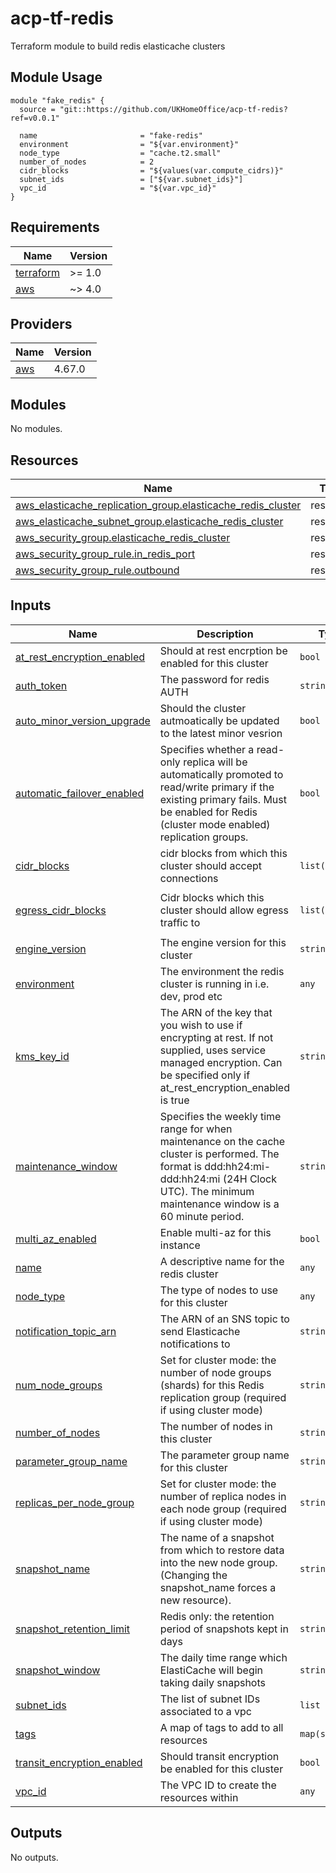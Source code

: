 # acp-tf-redis
Terraform module to build redis elasticache clusters

## Module Usage

```
module "fake_redis" {
  source = "git::https://github.com/UKHomeOffice/acp-tf-redis?ref=v0.0.1"

  name                       = "fake-redis"
  environment                = "${var.environment}"
  node_type                  = "cache.t2.small"
  number_of_nodes            = 2
  cidr_blocks                = "${values(var.compute_cidrs)}"
  subnet_ids                 = ["${var.subnet_ids}"]
  vpc_id                     = "${var.vpc_id}"
}
```

<!-- BEGIN_TF_DOCS -->
## Requirements

| Name | Version |
|------|---------|
| <a name="requirement_terraform"></a> [terraform](#requirement\_terraform) | >= 1.0 |
| <a name="requirement_aws"></a> [aws](#requirement\_aws) | ~> 4.0 |

## Providers

| Name | Version |
|------|---------|
| <a name="provider_aws"></a> [aws](#provider\_aws) | 4.67.0 |

## Modules

No modules.

## Resources

| Name | Type |
|------|------|
| [aws_elasticache_replication_group.elasticache_redis_cluster](https://registry.terraform.io/providers/hashicorp/aws/latest/docs/resources/elasticache_replication_group) | resource |
| [aws_elasticache_subnet_group.elasticache_redis_cluster](https://registry.terraform.io/providers/hashicorp/aws/latest/docs/resources/elasticache_subnet_group) | resource |
| [aws_security_group.elasticache_redis_cluster](https://registry.terraform.io/providers/hashicorp/aws/latest/docs/resources/security_group) | resource |
| [aws_security_group_rule.in_redis_port](https://registry.terraform.io/providers/hashicorp/aws/latest/docs/resources/security_group_rule) | resource |
| [aws_security_group_rule.outbound](https://registry.terraform.io/providers/hashicorp/aws/latest/docs/resources/security_group_rule) | resource |

## Inputs

| Name | Description | Type | Default | Required |
|------|-------------|------|---------|:--------:|
| <a name="input_at_rest_encryption_enabled"></a> [at\_rest\_encryption\_enabled](#input\_at\_rest\_encryption\_enabled) | Should at rest encrption be enabled for this cluster | `bool` | `false` | no |
| <a name="input_auth_token"></a> [auth\_token](#input\_auth\_token) | The password for redis AUTH | `string` | `""` | no |
| <a name="input_auto_minor_version_upgrade"></a> [auto\_minor\_version\_upgrade](#input\_auto\_minor\_version\_upgrade) | Should the cluster autmoatically be updated to the latest minor vesrion | `bool` | `false` | no |
| <a name="input_automatic_failover_enabled"></a> [automatic\_failover\_enabled](#input\_automatic\_failover\_enabled) | Specifies whether a read-only replica will be automatically promoted to read/write primary if the existing primary fails. Must be enabled for Redis (cluster mode enabled) replication groups. | `bool` | `false` | no |
| <a name="input_cidr_blocks"></a> [cidr\_blocks](#input\_cidr\_blocks) | cidr blocks from which this cluster should accept connections | `list(string)` | `[]` | no |
| <a name="input_egress_cidr_blocks"></a> [egress\_cidr\_blocks](#input\_egress\_cidr\_blocks) | Cidr blocks which this cluster should allow egress traffic to | `list(string)` | <pre>[<br>  "0.0.0.0/0"<br>]</pre> | no |
| <a name="input_engine_version"></a> [engine\_version](#input\_engine\_version) | The engine version for this cluster | `string` | `"4.0.10"` | no |
| <a name="input_environment"></a> [environment](#input\_environment) | The environment the redis cluster is running in i.e. dev, prod etc | `any` | n/a | yes |
| <a name="input_kms_key_id"></a> [kms\_key\_id](#input\_kms\_key\_id) | The ARN of the key that you wish to use if encrypting at rest. If not supplied, uses service managed encryption. Can be specified only if at\_rest\_encryption\_enabled is true | `string` | `""` | no |
| <a name="input_maintenance_window"></a> [maintenance\_window](#input\_maintenance\_window) | Specifies the weekly time range for when maintenance on the cache cluster is performed. The format is ddd:hh24:mi-ddd:hh24:mi (24H Clock UTC). The minimum maintenance window is a 60 minute period. | `string` | `"sun:05:00-sun:09:00"` | no |
| <a name="input_multi_az_enabled"></a> [multi\_az\_enabled](#input\_multi\_az\_enabled) | Enable multi-az for this instance | `bool` | `false` | no |
| <a name="input_name"></a> [name](#input\_name) | A descriptive name for the redis cluster | `any` | n/a | yes |
| <a name="input_node_type"></a> [node\_type](#input\_node\_type) | The type of nodes to use for this cluster | `any` | n/a | yes |
| <a name="input_notification_topic_arn"></a> [notification\_topic\_arn](#input\_notification\_topic\_arn) | The ARN of an SNS topic to send Elasticache notifications to | `string` | `""` | no |
| <a name="input_num_node_groups"></a> [num\_node\_groups](#input\_num\_node\_groups) | Set for cluster mode: the number of node groups (shards) for this Redis replication group (required if using cluster mode) | `string` | `""` | no |
| <a name="input_number_of_nodes"></a> [number\_of\_nodes](#input\_number\_of\_nodes) | The number of nodes in this cluster | `string` | `""` | no |
| <a name="input_parameter_group_name"></a> [parameter\_group\_name](#input\_parameter\_group\_name) | The parameter group name for this cluster | `string` | `"default.redis4.0"` | no |
| <a name="input_replicas_per_node_group"></a> [replicas\_per\_node\_group](#input\_replicas\_per\_node\_group) | Set for cluster mode: the number of replica nodes in each node group (required if using cluster mode) | `string` | `""` | no |
| <a name="input_snapshot_name"></a> [snapshot\_name](#input\_snapshot\_name) | The name of a snapshot from which to restore data into the new node group. (Changing the snapshot\_name forces a new resource). | `string` | `""` | no |
| <a name="input_snapshot_retention_limit"></a> [snapshot\_retention\_limit](#input\_snapshot\_retention\_limit) | Redis only: the retention period of snapshots kept in days | `string` | `""` | no |
| <a name="input_snapshot_window"></a> [snapshot\_window](#input\_snapshot\_window) | The daily time range which ElastiCache will begin taking daily snapshots | `string` | `""` | no |
| <a name="input_subnet_ids"></a> [subnet\_ids](#input\_subnet\_ids) | The list of subnet IDs associated to a vpc | `list` | `[]` | no |
| <a name="input_tags"></a> [tags](#input\_tags) | A map of tags to add to all resources | `map(string)` | `{}` | no |
| <a name="input_transit_encryption_enabled"></a> [transit\_encryption\_enabled](#input\_transit\_encryption\_enabled) | Should transit encryption be enabled for this cluster | `bool` | `false` | no |
| <a name="input_vpc_id"></a> [vpc\_id](#input\_vpc\_id) | The VPC ID to create the resources within | `any` | n/a | yes |

## Outputs

No outputs.
<!-- END_TF_DOCS -->